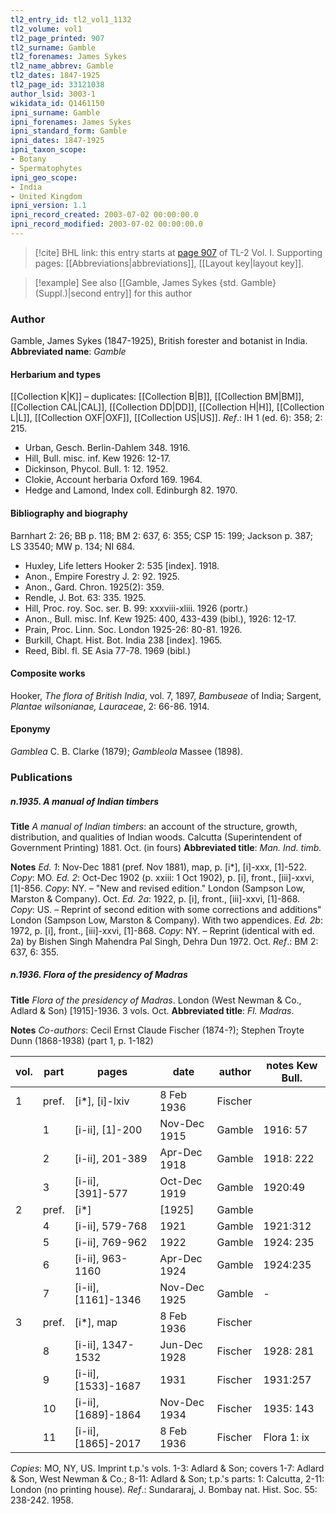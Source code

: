 ```yaml
---
tl2_entry_id: tl2_vol1_1132
tl2_volume: vol1
tl2_page_printed: 907
tl2_surname: Gamble
tl2_forenames: James Sykes
tl2_name_abbrev: Gamble
tl2_dates: 1847-1925
tl2_page_id: 33121038
author_lsid: 3003-1
wikidata_id: Q1461150
ipni_surname: Gamble
ipni_forenames: James Sykes
ipni_standard_form: Gamble
ipni_dates: 1847-1925
ipni_taxon_scope: 
- Botany
- Spermatophytes
ipni_geo_scope: 
- India
- United Kingdom
ipni_version: 1.1
ipni_record_created: 2003-07-02 00:00:00.0
ipni_record_modified: 2003-07-02 00:00:00.0
---
```



> [!cite] BHL link: this entry starts at [page 907](https://www.biodiversitylibrary.org/page/33121038) of TL-2 Vol. I.
> Supporting pages: [[Abbreviations|abbreviations]], [[Layout key|layout key]].

> [!example] See also [[Gamble, James Sykes {std. Gamble} (Suppl.)|second entry]] for this author

### Author

Gamble, James Sykes (1847-1925), British forester and botanist in India. 
**Abbreviated name**: *Gamble*

#### Herbarium and types

[[Collection K|K]] – duplicates: [[Collection B|B]], [[Collection BM|BM]], [[Collection CAL|CAL]], [[Collection DD|DD]], [[Collection H|H]], [[Collection L|L]], [[Collection OXF|OXF]], [[Collection US|US]].
*Ref*.: IH 1 (ed. 6): 358; 2: 215.
- Urban, Gesch. Berlin-Dahlem 348. 1916.
- Hill, Bull. misc. inf. Kew 1926: 12-17.
- Dickinson, Phycol. Bull. 1: 12. 1952.
- Clokie, Account herbaria Oxford 169. 1964.
- Hedge and Lamond, Index coll. Edinburgh 82. 1970.

#### Bibliography and biography

Barnhart 2: 26; BB p. 118; BM 2: 637, 6: 355; CSP 15: 199; Jackson p. 387; LS 33540; MW p. 134; NI 684.
- Huxley, Life letters Hooker 2: 535 \[index\]. 1918.
- Anon., Empire Forestry J. 2: 92. 1925.
- Anon., Gard. Chron. 1925(2): 359.
- Rendle, J. Bot. 63: 335. 1925.
- Hill, Proc. roy. Soc. ser. B. 99: xxxviii-xliii. 1926 (portr.)
- Anon., Bull. misc. Inf. Kew 1925: 400, 433-439 (bibl.), 1926: 12-17.
- Prain, Proc. Linn. Soc. London 1925-26: 80-81. 1926.
- Burkill, Chapt. Hist. Bot. India 238 \[index\]. 1965.
- Reed, Bibl. fl. SE Asia 77-78. 1969 (bibl.)

#### Composite works

Hooker, *The flora of British India*, vol. 7, 1897, *Bambuseae* of India; Sargent, *Plantae wilsonianae, Lauraceae*, 2: 66-86. 1914.

#### Eponymy

*Gamblea* C. B. Clarke (1879); *Gambleola* Massee (1898).

### Publications

##### n.1935. A manual of Indian timbers

**Title**
*A manual of Indian timbers*: an account of the structure, growth, distribution, and qualities of Indian woods. Calcutta (Superintendent of Government Printing) 1881. Oct. (in fours)
**Abbreviated title**: *Man. Ind. timb.*

**Notes**
*Ed. 1*: Nov-Dec 1881 (pref. Nov 1881), map, p. \[i\*\], \[i\]-xxx, \[1\]-522. *Copy*: MO.
*Ed. 2*: Oct-Dec 1902 (p. xxiii: 1 Oct 1902), p. \[i\], front., \[iii\]-xxvi, \[1\]-856. *Copy*: NY. – "New and revised edition." London (Sampson Low, Marston & Company). Oct.
*Ed. 2a*: 1922, p. \[i\], front., \[iii\]-xxvi, \[1\]-868. *Copy*: US. – Reprint of second edition with some corrections and additions" London (Sampson Low, Marston & Company). With two appendices.
*Ed. 2b*: 1972, p. \[i\], front., \[iii\]-xxvi, \[1\]-868. *Copy*: NY. – Reprint (identical with ed. 2a) by Bishen Singh Mahendra Pal Singh, Dehra Dun 1972. Oct.
*Ref*.: BM 2: 637, 6: 355.

##### n.1936. Flora of the presidency of Madras

**Title**
*Flora of the presidency of Madras*. London (West Newman & Co., Adlard & Son) \[1915\]-1936. 3 vols. Oct.
**Abbreviated title**: *Fl. Madras*.

**Notes**
*Co-authors*: Cecil Ernst Claude Fischer (1874-?); Stephen Troyte Dunn (1868-1938) (part 1, p. 1-182)

|vol.	|part	|pages	|date	|author	|notes Kew Bull.|
|---	|---	|---	|---	|---	|---	|
|1	|pref.	|\[i\*\], \[i\]-lxiv	|8 Feb 1936	|Fischer|
|	|1	|\[i-ii\], \[1\]-200	|Nov-Dec 1915	|Gamble	|1916: 57|
|	|2	|\[i-ii\], 201-389	|Apr-Dec 1918	|Gamble	|1918: 222|
|	|3	|\[i-ii\], \[391\]-577	|Oct-Dec 1919	|Gamble	|1920:49|
|2	|pref.	|\[i\*\]	|\[1925\]	|Gamble|
|	|4	|\[i-ii\], 579-768	|1921	|Gamble	|1921:312|
|	|5	|\[i-ii\], 769-962	|1922	|Gamble	|1924: 235|
|	|6	|\[i-ii\], 963-1160	|Apr-Dec 1924	|Gamble	|1924:235|
|	|7	|\[i-ii\], \[1161\]-1346	|Nov-Dec 1925	|Gamble	|-|
|3	|pref.	|\[i\*\], map	|8 Feb 1936	|Fischer|
|	|8	|\[i-ii\], 1347-1532	|Jun-Dec 1928	|Fischer	|1928: 281|
|	|9	|\[i-ii\], \[1533\]-1687	|1931	|Fischer	|1931:257|
|	|10	|\[i-ii\], \[1689\]-1864	|Nov-Dec 1934	|Fischer	|1935: 143|
|	|11	|\[i-ii\], \[1865\]-2017	|8 Feb 1936	|Fischer	|Flora 1: ix|

*Copies*: MO, NY, US. Imprint t.p.'s vols. 1-3: Adlard & Son; covers 1-7: Adlard & Son, West Newman & Co.; 8-11: Adlard & Son; t.p.'s parts: 1: Calcutta, 2-11: London (no printing house).
*Ref*.: Sundararaj, J. Bombay nat. Hist. Soc. 55: 238-242. 1958.

